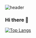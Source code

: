 ![header](https://capsule-render.vercel.app/api?type=slice&color=0:ca9456,50:FFBE98,100:8398ca&height=200&text=Check,%20Chaekeun🦆&animation=fadeIn&fontColor=2c333e&fontAlign=90&rotate=13&fontAlignY=35&fontSize=50)


### Hi there 👋

[![Top Langs](https://github-readme-stats.vercel.app/api/top-langs/?username=chaekeun&layout=compact)](https://github.com/chaekeun/github-readme-stats)

<!--
**chaekeun/chaekeun** is a ✨ _special_ ✨ repository because its `README.md` (this file) appears on your GitHub profile.

Here are some ideas to get you started:

- 🔭 I’m currently working on ...
- 🌱 I’m currently learning ...
- 👯 I’m looking to collaborate on ...
- 🤔 I’m looking for help with ...
- 💬 Ask me about ...
- 📫 How to reach me: ...
- 😄 Pronouns: ...
- ⚡ Fun fact: ...
-->

